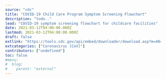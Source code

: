 ```yaml
---
source: "cdc"
title: "COVID-19 Child Care Program Symptom Screening Flowchart"
description: "todo.."
lead: "COVID-19 symptom screening flowchart for childcare facilities"
date: 2021-03-12T04:00:00.000Z
lastmod: 2021-03-12T04:00:00.000Z
draft: false
extlink: "https://tools.cdc.gov/api/embed/downloader/download.asp?m=404952&c=418776"
extcategories: ["Coronavirus [CoV]"]
contributors: ["undefined"]
toc: false
#menu:
#  blog:
#    parent: "external"
---
```

